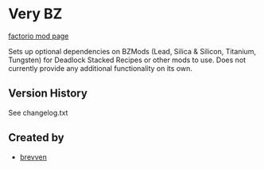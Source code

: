 # Very BZ

[factorio mod page](https://mods.factorio.com/mod/bzvery)

Sets up optional dependencies on BZMods (Lead, Silica & Silicon, Titanium, Tungsten) for Deadlock Stacked Recipes or other mods to use. Does not currently provide any additional functionality on its own.

## Version History
See changelog.txt

## Created by

- [brevven](https://mods.factorio.com/user/brevven)

